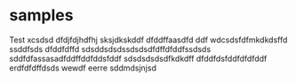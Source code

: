 # samples
Test
xcsdsd
dfdjfdjhdfhj
sksjdkskddf
dfddffaasdfd
ddf
wdcsdsfdfmkdkdsffd
ssddfsds
dfddfdffd
sdsddsdsdssdsdsdfdffdfddfssdsds
sddfdfassasadfddffddfddsfddf
sdsdsdsdsdfkdkdff
dfddfdsfddfdfdfddf
erdfdfdffdsds
wewdf
eerre
sddmdsjnjsd
